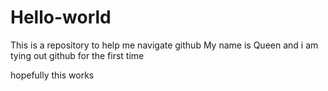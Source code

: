 # Hello-world
This is a repository to help me navigate github
My name is Queen and i am tying out github for the first time



hopefully this works
